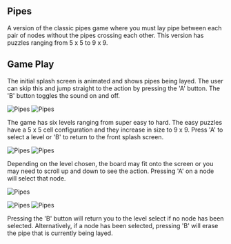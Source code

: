 ## Pipes
A version of the classic pipes game where you must lay pipe between each pair of nodes without the pipes crossing each other.  This version has puzzles ranging from 5 x 5 to 9 x 9.
<br />

## Game Play

The initial splash screen is animated and shows pipes being layed.  The user can skip this and jump straight to the action by pressing the 'A' button.  The 'B' button toggles the sound on and off.

![Pipes](https://github.com/filmote/LayingPipe/blob/master/images/Pipes_01.png) ![Pipes](https://github.com/filmote/LayingPipe/blob/master/images/Pipes_02.png)

The game has six levels ranging from super easy to hard.  The easy puzzles have a 5 x 5 cell configuration and they increase in size to 9 x 9.  Press 'A' to select a level or 'B' to return to the front splash screen.

![Pipes](https://github.com/filmote/LayingPipe/blob/master/images/Pipes_03.png) ![Pipes](https://github.com/filmote/LayingPipe/blob/master/images/Pipes_04.png)

Depending on the level chosen, the board may fit onto the screen or you may need to scroll up and down to see the action.  Pressing 'A' on a node will select that node.  

![Pipes](https://github.com/filmote/LayingPipe/blob/master/images/Pipes_05.png) 

![Pipes](https://github.com/filmote/LayingPipe/blob/master/images/Pipes_06.png) 
![Pipes](https://github.com/filmote/LayingPipe/blob/master/images/Pipes_07.png)
  
Pressing the 'B' button will return you to the level select if no node has been selected.  Alternatively, if a node has been selected, pressing 'B' will erase the pipe that is currently being layed.
